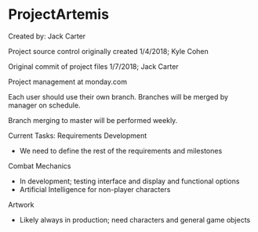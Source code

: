 # ProjectArtemis

Created by: Jack Carter

Project source control originally created 1/4/2018; Kyle Cohen

Original commit of project files 1/7/2018; Jack Carter

Project management at monday.com

Each user should use their own branch. Branches will be merged by manager on schedule.

Branch merging to master will be performed weekly.

Current Tasks:
Requirements Development
- We need to define the rest of the requirements and milestones

Combat Mechanics
- In development; testing interface and display and functional options
- Artificial Intelligence for non-player characters

Artwork
- Likely always in production; need characters and general game objects

